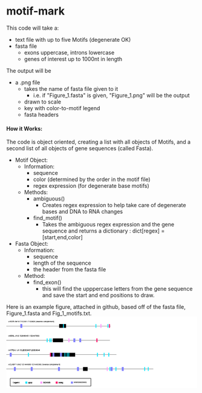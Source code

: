 # motif-mark

This code will take a: 
* text file with up to five Motifs (degenerate OK)
* fasta file 
    * exons uppercase, introns lowercase
    * genes of interest up to 1000nt in length 

 
The output will be
* a .png file
    * takes the name of fasta file given to it 
        * i.e. if "Figure_1.fasta" is given, "Figure_1.png" will be the output
    * drawn to scale
    * key with color-to-motif legend 
    * fasta headers

#### How it Works: 

The code is object oriented, creating a list with all objects of Motifs, and a second list of all objects of gene sequences (called Fasta). 

* Motif Object: 
    * Information: 
        * sequence
        * color (determined by the order in the motif file)
        * regex expression (for degenerate base motifs)
    * Methods:
        * ambiguous()
            * Creates regex expression to help take care of degenerate bases and DNA to RNA changes 
        * find_motif()
            * Takes the ambiguous regex expression and the gene sequence and returns a dictionary : dict[regex] = [start,end,color]
* Fasta Object: 
    * Information: 
        * sequence
        * length of the sequence
        * the header from the fasta file 
    * Method: 
        * find_exon()
            * this will find the upppercase letters from the gene sequence and save the start and end positions to draw. 



Here is an example figure, attached in github, based off of the fasta file, Figure_1.fasta and Fig_1_motifs.txt. 
![Figure_1.png](https://github.com/lisadriani/motif-mark/blob/main/Figure_1.png)

